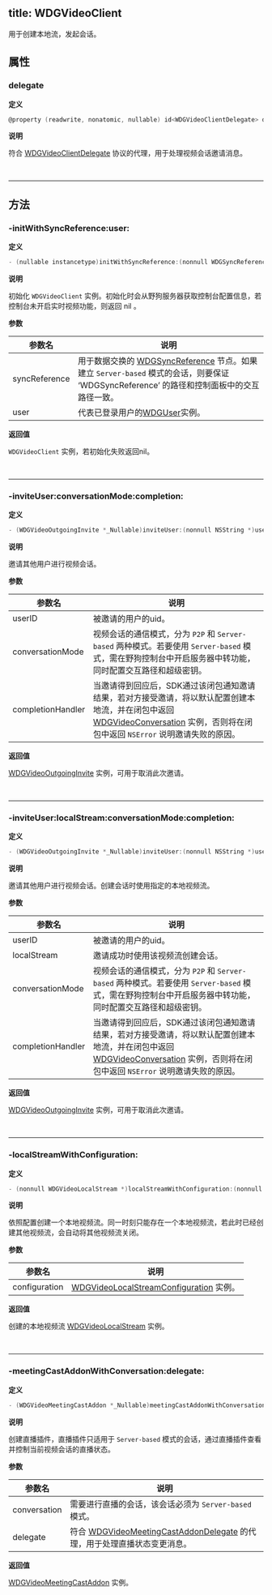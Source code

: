 title: WDGVideoClient
---

用于创建本地流，发起会话。

## 属性

### delegate

**定义**

```objectivec
@property (readwrite, nonatomic, nullable) id<WDGVideoClientDelegate> delegate;
```

**说明**

符合 [WDGVideoClientDelegate](../Protocols/WDGVideoClientDelegate.html) 协议的代理，用于处理视频会话邀请消息。

</br>

---

## 方法

### -initWithSyncReference:user:

**定义**

```objectivec
- (nullable instancetype)initWithSyncReference:(nonnull WDGSyncReference *)syncReferenceuser:(nonnull WDGUser *)user;
```

**说明**

初始化 `WDGVideoClient` 实例。初始化时会从野狗服务器获取控制台配置信息，若控制台未开启实时视频功能，则返回 nil 。

**参数**

 参数名 | 说明 
---|---
syncReference|用于数据交换的 [WDGSyncReference](../../../sync/ios/WDGSyncReference.html) 节点。如果建立 `Server-based` 模式的会话，则要保证 ‘WDGSyncReference’ 的路径和控制面板中的交互路径一致。
user|代表已登录用户的[WDGUser](../../../auth/ios/WDGUser.html)实例。

**返回值**

`WDGVideoClient` 实例，若初始化失败返回nil。

</br>

---

### -inviteUser:conversationMode:completion:

**定义**

```objectivec
- (WDGVideoOutgoingInvite *_Nullable)inviteUser:(nonnull NSString *)userIDconversationMode:(WDGVideoConversationMode)conversationModecompletion:(nonnull WDGVideoInviteAcceptanceBlock)completionHandler;
```

**说明**

邀请其他用户进行视频会话。

**参数**

 参数名 | 说明 
---|---
userID|被邀请的用户的uid。 
conversationMode|视频会话的通信模式，分为 `P2P` 和 `Server-based` 两种模式。若要使用 `Server-based` 模式，需在野狗控制台中开启服务器中转功能，同时配置交互路径和超级密钥。 
completionHandler|当邀请得到回应后，SDK通过该闭包通知邀请结果，若对方接受邀请，将以默认配置创建本地流，并在闭包中返回 [WDGVideoConversation](../Classes/WDGVideoConversation.html) 实例，否则将在闭包中返回 `NSError` 说明邀请失败的原因。

**返回值**

[WDGVideoOutgoingInvite](../Classes/WDGVideoOutgoingInvite.html) 实例，可用于取消此次邀请。

</br>

---

### -inviteUser:localStream:conversationMode:completion:

**定义**

```objectivec
- (WDGVideoOutgoingInvite *_Nullable)inviteUser:(nonnull NSString *)userIDlocalStream:(nonnull WDGVideoLocalStream *)localStreamconversationMode:(WDGVideoConversationMode)conversationModecompletion:(nonnull WDGVideoInviteAcceptanceBlock)completionHandler;
```

**说明**

邀请其他用户进行视频会话。创建会话时使用指定的本地视频流。

**参数**

 参数名 | 说明 
---|---
userID|被邀请的用户的uid。 
localStream|邀请成功时使用该视频流创建会话。 
conversationMode|视频会话的通信模式，分为 `P2P` 和 `Server-based` 两种模式。若要使用 `Server-based` 模式，需在野狗控制台中开启服务器中转功能，同时配置交互路径和超级密钥。 
completionHandler|当邀请得到回应后，SDK通过该闭包通知邀请结果，若对方接受邀请，将以默认配置创建本地流，并在闭包中返回 [WDGVideoConversation](../Classes/WDGVideoConversation.html) 实例，否则将在闭包中返回 `NSError` 说明邀请失败的原因。

**返回值**

[WDGVideoOutgoingInvite](../Classes/WDGVideoOutgoingInvite.html) 实例，可用于取消此次邀请。

</br>

---

### -localStreamWithConfiguration:

**定义**

```objectivec
- (nonnull WDGVideoLocalStream *)localStreamWithConfiguration:(nonnull WDGVideoLocalStreamConfiguration *)configuration;
```

**说明**

依照配置创建一个本地视频流。同一时刻只能存在一个本地视频流，若此时已经创建其他视频流，会自动将其他视频流关闭。

**参数**

 参数名 | 说明 
---|---
configuration|[WDGVideoLocalStreamConfiguration](../Classes/WDGVideoLocalStreamConfiguration.html) 实例。

**返回值**

创建的本地视频流 [WDGVideoLocalStream](../Classes/WDGVideoLocalStream.html) 实例。

</br>

---

### -meetingCastAddonWithConversation:delegate:

**定义**

```objectivec
- (WDGVideoMeetingCastAddon *_Nullable)meetingCastAddonWithConversation:(nonnull WDGVideoConversation *)conversationdelegate:(nonnull id<WDGVideoMeetingCastAddonDelegate>)delegate;
```

**说明**

创建直播插件，直播插件只适用于 `Server-based` 模式的会话，通过直播插件查看并控制当前视频会话的直播状态。

**参数**

 参数名 | 说明 
---|---
conversation|需要进行直播的会话，该会话必须为 `Server-based` 模式。
delegate|符合 [WDGVideoMeetingCastAddonDelegate](../Protocols/WDGVideoMeetingCastAddonDelegate.html) 的代理，用于处理直播状态变更消息。

**返回值**

[WDGVideoMeetingCastAddon](../Classes/WDGVideoMeetingCastAddon.html) 实例。
